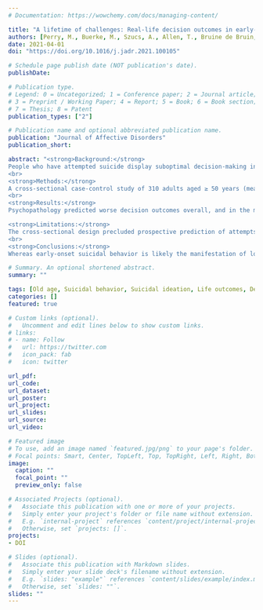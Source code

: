 ```yaml
---
# Documentation: https://wowchemy.com/docs/managing-content/

title: "A lifetime of challenges: Real-life decision outcomes in early-and late-onset suicide attempters"
authors: [Perry, M., Buerke, M., Szucs, A., Allen, T., Bruine de Bruin, W., Szanto, K., Dombrovski, A.]
date: 2021-04-01
doi: "https://doi.org/10.1016/j.jadr.2021.100105"

# Schedule page publish date (NOT publication's date).
publishDate: 

# Publication type.
# Legend: 0 = Uncategorized; 1 = Conference paper; 2 = Journal article;
# 3 = Preprint / Working Paper; 4 = Report; 5 = Book; 6 = Book section;
# 7 = Thesis; 8 = Patent
publication_types: ["2"]

# Publication name and optional abbreviated publication name.
publication: "Journal of Affective Disorders"
publication_short:

abstract: "<strong>Background:</strong>
People who have attempted suicide display suboptimal decision-making in the lab. Yet, it remains unclear whether these difficulties tie in with other detrimental outcomes in their lives besides suicidal behavior. We hypothesize that this is more likely the case for individuals who first attempted suicide earlier than later in life.
<br>
<strong>Methods:</strong>
A cross-sectional case-control study of 310 adults aged ≥ 50 years (mean: 63.9), compared early- and late-onset attempters (first attempt < 55 vs. ≥ 55 years of age) to suicide ideators, non-suicidal depressed controls, and non-psychiatric healthy controls. Participants reported potentially avoidable negative decision outcomes across their lifetime, using the Decision Outcome Inventory (DOI). We employed multi-level modeling to examine group differences overall, and in three factor-analytically derived domains labeled Acting Out, Lack of Future Planning, and Hassles.
<br>
<strong>Results:</strong>
Psychopathology predicted worse decision outcomes overall, and in the more serious Acting Out and Lack of Future Planning domains, but not in Hassles. Early-onset attempters experienced more negative outcomes than other groups overall, in Lack of Future Planning, and particularly in Acting Out. Late-onset attempters were similar to depressed controls and experienced fewer Acting out outcomes than ideators. <br>

<strong>Limitations:</strong>
The cross-sectional design precluded prospective prediction of attempts. The assessment of negative outcomes may have lacked precision due to recall bias.
<br>
<strong>Conclusions:</strong>
Whereas early-onset suicidal behavior is likely the manifestation of long-lasting decision-making deficits in several serious aspects of life, late-onset cases appear to function similarly to non-suicidal depressed adults, suggesting that their attempt originates from a more isolated crisis."

# Summary. An optional shortened abstract.
summary: ""

tags: [Old age, Suicidal behavior, Suicidal ideation, Life outcomes, Decision-making, Externalizing]
categories: []
featured: true

# Custom links (optional).
#   Uncomment and edit lines below to show custom links.
# links:
# - name: Follow
#   url: https://twitter.com
#   icon_pack: fab
#   icon: twitter

url_pdf: 
url_code:
url_dataset:
url_poster:
url_project:
url_slides:
url_source:
url_video:

# Featured image
# To use, add an image named `featured.jpg/png` to your page's folder. 
# Focal points: Smart, Center, TopLeft, Top, TopRight, Left, Right, BottomLeft, Bottom, BottomRight.
image:
  caption: ""
  focal_point: ""
  preview_only: false

# Associated Projects (optional).
#   Associate this publication with one or more of your projects.
#   Simply enter your project's folder or file name without extension.
#   E.g. `internal-project` references `content/project/internal-project/index.md`.
#   Otherwise, set `projects: []`.
projects:
- DOI

# Slides (optional).
#   Associate this publication with Markdown slides.
#   Simply enter your slide deck's filename without extension.
#   E.g. `slides: "example"` references `content/slides/example/index.md`.
#   Otherwise, set `slides: ""`.
slides: ""
---
```

